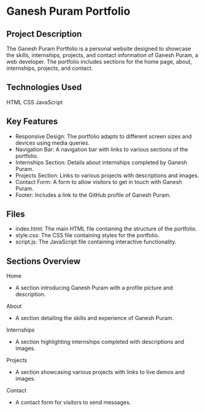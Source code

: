 # Ganesh Puram Portfolio
## Project Description
The Ganesh Puram Portfolio is a personal website designed to showcase the skills, internships, projects, and contact information of Ganesh Puram, a web developer. The portfolio includes sections for the home page, about, internships, projects, and contact.

## Technologies Used
HTML
CSS
JavaScript
## Key Features
- Responsive Design: The portfolio adapts to different screen sizes and devices using media queries.
- Navigation Bar: A navigation bar with links to various sections of the portfolio.
- Internships Section: Details about internships completed by Ganesh Puram.
- Projects Section: Links to various projects with descriptions and images.
- Contact Form: A form to allow visitors to get in touch with Ganesh Puram.
- Footer: Includes a link to the GitHub profile of Ganesh Puram.
## Files
- index.html: The main HTML file containing the structure of the portfolio.
- style.css: The CSS file containing styles for the portfolio.
- script.js: The JavaScript file containing interactive functionality.
## Sections Overview
Home
- A section introducing Ganesh Puram with a profile picture and description.
  
About
- A section detailing the skills and experience of Ganesh Puram.
  
Internships
- A section highlighting internships completed with descriptions and images.
  
Projects
- A section showcasing various projects with links to live demos and images.
  
Contact
- A contact form for visitors to send messages.
